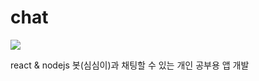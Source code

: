 # chat

<img src="https://capsule-render.vercel.app/api?type=waving&color=timeAuto&height=200&section=header&text=chat&fontSize=90" />

react & nodejs
봇(심심이)과 채팅할 수 있는 개인 공부용 앱 개발
